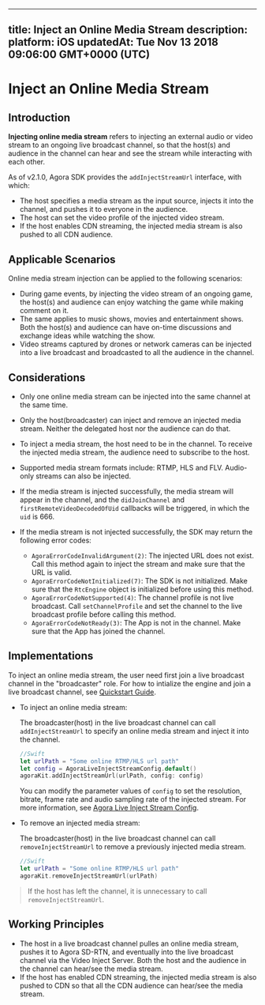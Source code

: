 
---
title: Inject an Online Media Stream
description: 
platform: iOS
updatedAt: Tue Nov 13 2018 09:06:00 GMT+0000 (UTC)
---
# Inject an Online Media Stream
## Introduction

**Injecting online media stream** refers to injecting an external audio or video stream to an ongoing live broadcast channel, so that the host(s) and audience in the channel can hear and see the stream while interacting with each other. 

As of v2.1.0, Agora SDK provides the `addInjectStreamUrl` interface, with which:

- The host specifies a media stream as the input source, injects it into the channel, and pushes it to everyone in the audience.
- The host can set the video profile of the injected video stream.
- If the host enables CDN streaming, the injected media stream is also pushed to all CDN audience.

## Applicable Scenarios

Online media stream injection can be applied to the following scenarios:

- During game events, by injecting the video stream of an ongoing game, the host(s) and audience can enjoy watching the game while making comment on it.
- The same applies to music shows, movies and entertainment shows. Both the host(s) and audience can have on-time discussions and exchange ideas  while watching the show.
- Video streams captured by drones or network cameras can be injected into a live broadcast and broadcasted to all the audience in the channel.

## Considerations

- Only one online media stream can be injected into the same channel at the same time.
- Only the host(broadcaster) can inject and remove an injected media stream. Neither the delegated host nor the audience can do that.
- To inject a media stream, the host need to be in the channel. To receive the injected media stream, the audience need to subscribe to the host.
- Supported media stream formats include: RTMP, HLS and FLV. Audio-only streams can also be injected.
- If the media stream is injected successfully, the media stream will appear in the channel, and the `didJoinChannel` and `firstRemoteVideoDecodedOfUid` callbacks will be triggered, in which the `uid` is 666.
- If the media stream is not injected successfully, the SDK may return the following error codes:

  - `AgoraErrorCodeInvalidArgument(2)`: The injected URL does not exist. Call this method again to inject the stream and make sure that the URL is valid.
  - `AgoraErrorCodeNotInitialized(7)`: The SDK is not initialized. Make sure that the `RtcEngine` object is initialized before using this method.
  - `AgoraErrorCodeNotSupported(4)`: The channel profile is not live broadcast. Call `setChannelProfile` and set the channel to the live broadcast profile before calling this method.
  - `AgoraErrorCodeNotReady(3)`: The App is not in the channel. Make sure that the App has joined the channel.
## Implementations

To inject an online media stream, the user need first join a live broadcast channel in the "broadcaster" role. For how to intialize the engine and join a live broadcast channel, see [Quickstart Guide](https://docs.agora.io/en/Interactive%20Broadcast/ios_video?platform=iOS).

- To inject an online media stream:

  The broadcaster(host) in the live broadcast channel can call `addInjectStreamUrl` to specify an online media stream and inject it into the channel.
	
	```swift
	//Swift
	let urlPath = "Some online RTMP/HLS url path"
	let config = AgoraLiveInjectStreamConfig.default()
	agoraKit.addInjectStreamUrl(urlPath, config: config)
	```

	You can modify the parameter values of `config` to set the resolution, bitrate, frame rate and audio sampling rate of the injected stream. For more information, see [Agora Live Inject Stream Config](https://docs.agora.io/en/Interactive%20Broadcast/API%20Reference/oc/Classes/AgoraLiveInjectStreamConfig.html).
	
- To remove an injected media  stream:

	The broadcaster(host) in the live broadcast channel can call `removeInjectStreamUrl` to remove a previously injected media stream.

	```swift
	//Swift
	let urlPath = "Some online RTMP/HLS url path"
	agoraKit.removeInjectStreamUrl(urlPath)
	```

> If the host has left the channel, it is unnecessary to call `removeInjectStreamUrl`.

## Working Principles

- The host in a live broadcast channel pulles an online media stream, pushes it to Agora SD-RTN, and eventually into the live broadcast channel via the Video Inject Server. Both the host and the audience in the channel can hear/see the media stream.
- If the host has enabled CDN streaming, the injected media stream is also pushed to CDN so that all the CDN audience can hear/see the media stream.
